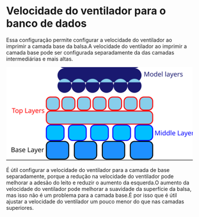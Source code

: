 Velocidade do ventilador para o banco de dados
====
Essa configuração permite configurar a velocidade do ventilador ao imprimir a camada base da balsa.A velocidade do ventilador ao imprimir a camada base pode ser configurada separadamente da das camadas intermediárias e mais altas.

![Onde está a camada base na balsa](../images/raft_dimensions_simplified.svg)

É útil configurar a velocidade do ventilador para a camada de base separadamente, porque a redução na velocidade do ventilador pode melhorar a adesão do leito e reduzir o aumento da esquerda.O aumento da velocidade do ventilador pode melhorar a suavidade da superfície da balsa, mas isso não é um problema para a camada base.É por isso que é útil ajustar a velocidade do ventilador um pouco menor do que nas camadas superiores.